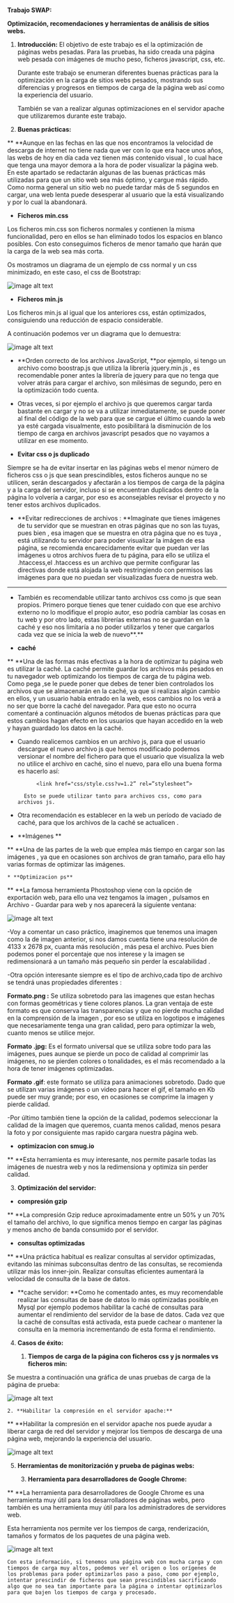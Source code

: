 **Trabajo SWAP:**

**Optimización, recomendaciones y herramientas de análisis de sitios webs.**

     

1. **Introducción:** El objetivo de este trabajo es el la optimización de páginas webs pesadas. Para las pruebas, ha sido creada una página web pesada con imágenes de mucho peso, ficheros javascript, css, etc.

	

	Durante este trabajo se enumeran diferentes buenas prácticas para la optimización en la carga de sitios webs pesados, mostrando sus diferencias y progresos en tiempos de carga de la página web así como la experiencia del usuario.

	También se van a realizar algunas optimizaciones en el servidor apache que utilizaremos durante este trabajo.

2. **Buenas prácticas:**

**	**Aunque en las fechas en las que nos encontramos la velocidad de descarga de internet no tiene nada que ver con lo que era hace unos años, las webs de hoy en día cada vez tienen más contenido visual , lo cual hace que tenga una mayor demora a la hora de poder visualizar la página web. En este apartado se redactarán algunas de las buenas prácticas más utilizadas para que un sitio web sea más óptimo, y cargue más rápido. Como norma general un sitio web no puede tardar más de 5 segundos en cargar, una web lenta puede desesperar al usuario que la está visualizando y por lo cual la abandonará. 

* **Ficheros min.css**

Los ficheros min.css son ficheros normales y contienen la  misma funcionalidad, pero en ellos se han eliminado todos los espacios en blanco posibles. Con esto conseguimos ficheros de menor tamaño que harán que la carga de la web sea más corta.

Os mostramos un diagrama de un ejemplo de css normal y un css minimizado, en este caso, el css de Bootstrap:

![image alt text](image_0.png)

* **Ficheros min.js**

Los ficheros min.js al igual que los anteriores css, están optimizados, consiguiendo una reducción de espacio considerable.

A continuación podemos ver un diagrama que lo demuestra:

![image alt text](image_1.png)

* **Orden correcto de los archivos JavaScript, **por ejemplo, si tengo un archivo como boostrap.js que utiliza la librería jquery.min.js , es recomendable poner antes la librería de jquery para que no tenga que volver atrás para cargar el archivo, son milésimas de segundo, pero en la optimización todo cuenta.

* Otras veces, si por ejemplo el archivo js que queremos cargar tarda bastante en cargar y no se va a utilizar inmediatamente, se puede poner al final del código de la web para que se cargue el último cuando la web ya esté cargada visualmente, esto posibilitará la disminución de los tiempo de carga en archivos javascript pesados que no vayamos a utilizar en ese momento.

* **Evitar css o js duplicado**

Siempre se ha de evitar insertar en las páginas webs el menor número de ficheros css o js que sean prescindibles, estos ficheros aunque no se utilicen, serán descargados y afectarán a los tiempos de carga de la página y a la carga del servidor, incluso si se encuentran duplicados dentro de la página lo volvería a cargar, por eso es aconsejables revisar el proyecto y no tener estos archivos duplicados.

* **Evitar redirecciones de archivos : **Imagínate que tienes imágenes de tu servidor que se muestran en otras páginas que no son las tuyas, pues bien , esa imagen que se muestra en otra página que no es tuya , está utilizando tu servidor para poder visualizar la imágen de esa página, se recomienda encarecidamente evitar que puedan ver las imágenes u otros archivos fuera de tu página, para ello se utiliza el .htaccess,el .htaccess es un archivo que permite configurar las directivas donde está alojada la web restringiendo con permisos las imágenes para que no puedan ser visualizadas fuera de nuestra web.

**		**

* También es recomendable utilizar tanto archivos css como js que sean propios. Primero porque tienes que tener cuidado con que ese archivo externo no lo modifique el propio autor, eso podría cambiar las cosas en tu web y por otro lado, estas librerías externas no se guardan en la  caché y eso nos limitaría a no poder utilizarlos y tener que cargarlos cada vez que se inicia la web de nuevo**.**

* **caché**

**		**Una de las formas más efectivas a la hora de optimizar tu página web es utilizar la caché. La caché permite guardar los archivos más pesados en tu navegador web optimizando los tiempos de carga de tu página web. Como pega ,se le puede poner que debes de tener bien controlados los archivos que se almacenarán en la caché, ya que si realizas algún cambio en ellos, y un usuario había entrado en la web, esos cambios no los verá a no ser que borre la caché del navegador. Para que esto no ocurra comentaré a continuación algunos métodos de buenas prácticas para que estos cambios hagan efecto en los usuarios que hayan accedido en la web y hayan guardado los datos en la caché. 

* Cuando realicemos cambios en un archivo js, para que el usuario descargue el nuevo archivo js que hemos modificado podemos versionar el nombre del fichero para que el usuario que visualiza la web no utilice el archivo en caché, sino el nuevo, para ello una buena forma es hacerlo así: 

			<link href="css/style.css?v=1.2” rel=”stylesheet”>

		Esto se puede utilizar tanto para archivos css, como para archivos js.

* Otra recomendación es establecer en la web un período de vaciado de caché, para que los archivos de la caché se actualicen .

* **Imágenes **

**		**Una de las partes de la web que emplea más tiempo en cargar son las imágenes , ya que en ocasiones son archivos de gran tamaño, para ello hay varias formas de optimizar las imágenes.

    * **Optimizacion ps**

**		**La famosa herramienta Phostoshop viene con la opción de exportación web, para ello una vez tengamos la imagen , pulsamos en Archivo - Guardar para web y nos aparecerá la siguiente ventana:

![image alt text](image_2.png)

-Voy a comentar un caso práctico, imaginemos que tenemos una imagen como la de imagen anterior, si nos damos cuenta tiene una resolución de 4133 x 2678 px, cuanta más resolución , más pesa el archivo. Pues bien podemos poner el porcentaje que nos interese y la imagen se redimensionará a un tamaño más pequeño sin perder la escalabilidad .

-Otra opción interesante siempre es el tipo de archivo,cada tipo de archivo se tendrá unas propiedades diferentes : 

**Formato.png :** Se utiliza sobretodo para las imagenes que estan hechas con formas geométricas y tiene colores planos. La gran ventaja de este formato es que conserva las transparencias y que no pierde mucha calidad en la comprensión de la imagen , por eso se utiliza en logotipos e imágenes que necesariamente tenga una gran calidad, pero para optimizar la web, cuanto menos se utilice mejor.

**Formato .jpg:** Es el formato universal que se utiliza sobre todo para las imágenes, pues aunque se pierde un poco de calidad al comprimir las imágenes, no se pierden colores o tonalidades, es el más recomendado a la hora de tener imágenes optimizadas. 

**Formato .gif**: este formato se utiliza para animaciones sobretodo. Dado que se utilizan varias imágenes o un video para hacer el gif, el tamaño en Kb puede ser muy grande; por eso, en ocasiones se comprime la imagen y pierde calidad.

-Por último también tiene la opción de la calidad, podemos seleccionar la calidad de la imagen que queremos, cuanta menos calidad, menos pesara la foto y por consiguiente mas rapido cargara nuestra página web.  

* **optimizacion con smug.io**

**	**Esta herramienta es muy interesante, nos permite pasarle todas las imágenes de nuestra web y nos la redimensiona y optimiza sin perder calidad.

3. **Optimización del servidor:**

* **compresión gzip**

**	**La compresión Gzip reduce aproximadamente entre un 50% y un 70% el tamaño del archivo, lo que significa menos tiempo en cargar las páginas y menos ancho de banda consumido por el servidor.

* **consultas optimizadas**

**		**Una práctica habitual es realizar consultas al servidor optimizadas, evitando las mínimas subconsultas dentro de las consultas, se recomienda utilizar más los inner-join. Realizar consultas eficientes aumentará la velocidad de consulta de la base de datos.

* **cache servidor: **Como he comentado antes, es muy recomendable realizar las consultas de base de datos lo más optimizadas posible,en Mysql por ejemplo podemos habilitar la caché de consultas para aumentar el rendimiento del servidor de la base de datos. Cada vez que la caché de consultas está activada, esta puede cachear o mantener la consulta en la memoria incrementando de esta forma el rendimiento.

4. **Casos de éxito:**

    1. **Tiempos de carga de la página con ficheros css y js normales vs ficheros min:**

Se muestra a continuación una gráfica de unas pruebas de carga de la página de prueba:

![image alt text](image_3.png)

    2. **Habilitar la compresión en el servidor apache:**

**		**Habilitar la compresión en el servidor apache nos puede ayudar a liberar carga de red del servidor y mejorar los tiempos de descarga de una página web, mejorando la experiencia del usuario.

![image alt text](image_4.png)

5. **Herramientas de monitorización y prueba de páginas webs:**

    3. **Herramienta para desarrolladores de Google Chrome:**

**	**La herramienta para desarrolladores de Google Chrome es una herramienta muy útil para los desarrolladores de páginas webs, pero también es una herramienta muy útil para los administradores de servidores web.

Esta herramienta nos permite ver los tiempos de carga, renderización, tamaños y formatos de los paquetes de una página web. 

![image alt text](image_5.png)

	Con esta información, si tenemos una página web con mucha carga y con tiempos de carga muy altos, podemos ver el origen o los orígenes de los problemas para poder optimizarlos paso a paso, como por ejemplo, intentar prescindir de ficheros que sean prescindibles sacrificando algo que no sea tan importante para la página o intentar optimizarlos para que bajen los tiempos de carga y procesado.

